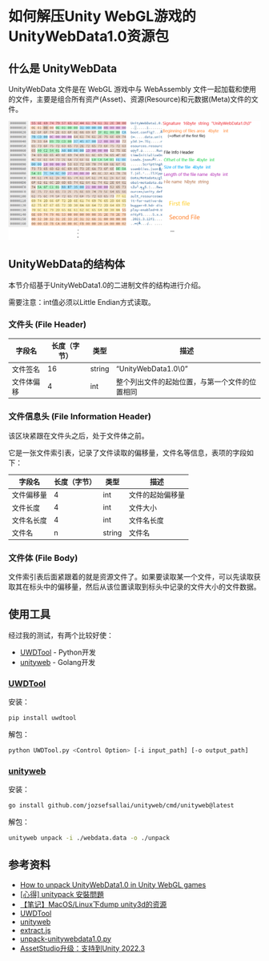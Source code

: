 # 如何解压Unity WebGL游戏的UnityWebData1.0资源包

## 什么是 UnityWebData

UnityWebData 文件是在 WebGL 游戏中与 WebAssembly 文件一起加载和使用的文件，主要是组合所有资产(Asset)、资源(Resource)和元数据(Meta)文件的文件。

![UnityWebData](/assets/images/unity/unity_webdata_file_struct_image.png)

## UnityWebData的结构体

本节介绍基于UnityWebData1.0的二进制文件的结构进行介绍。

需要注意：int值必须以Little Endian方式读取。

### 文件头 (File Header)

| 字段名    | 长度（字节）	 | 类型	    | 描述                      |
|--------|---------|--------|-------------------------|
| 文件签名	  | 16      | string | “UnityWebData1.0\0”     |
| 文件体偏移	 | 4       | int    | 整个列出文件的起始位置，与第一个文件的位置相同 |

### 文件信息头 (File Information Header)

该区块紧跟在文件头之后，处于文件体之前。

它是一张文件索引表，记录了文件读取的偏移量，文件名等信息，表项的字段如下：

| 字段名    | 长度（字节）	 | 类型     | 描述       |
|--------|---------|--------|----------|
| 文件偏移量	 | 4       | int    | 文件的起始偏移量 |
| 文件长度	  | 4       | int    | 文件大小     |
| 文件名长度	 | 4       | int    | 文件名长度    |
| 文件名	   | n       | string | 文件名      |

### 文件体 (File Body)

文件索引表后面紧跟着的就是资源文件了。如果要读取某一个文件，可以先读取获取其在标头中的偏移量，然后从该位置读取到标头中记录的文件大小的文件数据。

## 使用工具

经过我的测试，有两个比较好使：

- [UWDTool] - Python开发
- [unityweb] - Golang开发

### [UWDTool]

安装：

```bash
pip install uwdtool
```

解包：

```bash
python UWDTool.py <Control Option> [-i input_path] [-o output_path]
```

### [unityweb]

安装：

```bash
go install github.com/jozsefsallai/unityweb/cmd/unityweb@latest
```

解包：

```bash
unityweb unpack -i ./webdata.data -o ./unpack
```

## 参考资料

- [How to unpack UnityWebData1.0 in Unity WebGL games](https://blog.pasqualefiorillo.it/how-to-unpack-unitywebdata1-0-in-unity-webgl-games/)
- [[心得] unitypack 安裝問題](https://www.ptt.cc/bbs/Python/M.1597922907.A.FEF.html)
- [【笔记】MacOS/Linux下dump unity3d的资源](https://blog.csdn.net/prog_6103/article/details/120518875)
- [UWDTool]
- [unityweb]
- [extract.js](https://gist.github.com/ehwuts/44b06b8a576aff0d290dcf9824342a5c)
- [unpack-unitywebdata1.0.py](https://gist.github.com/siddolo/9009bba4e78679a666fbb10adb92d748)
- [AssetStudio升级：支持到Unity 2022.3](https://zhuanlan.zhihu.com/p/659958667)

[UWDTool]: (https://pypi.org/project/uwdtool/)
[unityweb]: (https://github.com/jozsefsallai/unityweb)